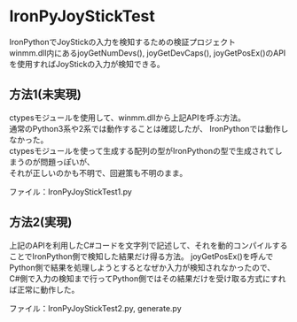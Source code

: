 # IronPyJoyStickTest
IronPythonでJoyStickの入力を検知するための検証プロジェクト  
winmm.dll内にあるjoyGetNumDevs(), joyGetDevCaps(), joyGetPosEx()のAPIを使用すればJoyStickの入力が検知できる。

## 方法1(未実現)
ctypesモジュールを使用して、winmm.dllから上記APIを呼ぶ方法。  
通常のPython3系や2系では動作することは確認したが、
IronPythonでは動作しなかった。  
ctypesモジュールを使って生成する配列の型がIronPythonの型で生成されてしまうのが問題っぽいが、  
それが正しいのかも不明で、回避策も不明のまま。

ファイル：IronPyJoyStickTest1.py

## 方法2(実現)
上記のAPIを利用したC#コードを文字列で記述して、それを動的コンパイルすることでIronPython側で検知した結果だけ得る方法。
joyGetPosEx()を呼んでPython側で結果を処理しようとするとなぜか入力が検知されなかったので、  
C#側で入力の検知まで行ってPython側ではその結果だけを受け取る方式にすれば正常に動作した。

ファイル：IronPyJoyStickTest2.py, generate.py


